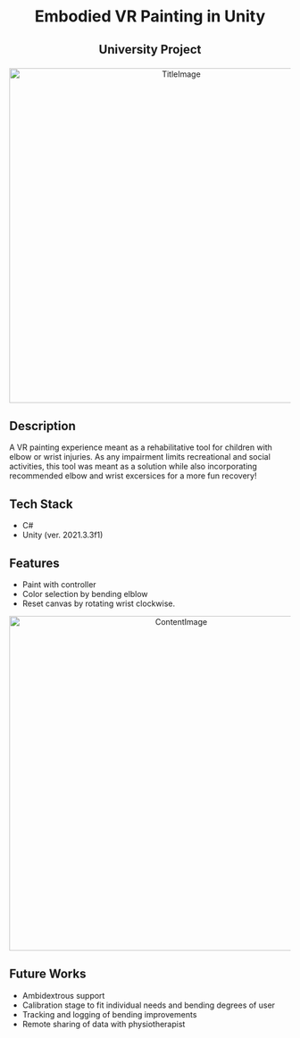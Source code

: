 <h1 align="center">Embodied VR Painting in Unity</h1>

<h2 align="center">

   University Project

</h2>

<p align="center">
<img src="https://github.com/jonasvalvik/EmbodiedPainting/assets/6436680/4a706ac5-cca2-4e5f-898f-39e8ab93a0a3" alt="TitleImage" width="600">
</p>

## Description

A VR painting experience meant as a rehabilitative tool for children with elbow or wrist injuries. As any impairment limits recreational and social activities, this tool was meant as a solution while also incorporating recommended elbow and wrist excersices for a more fun recovery!

## Tech Stack

- C#
- Unity (ver. 2021.3.3f1)

## Features

* Paint with controller
* Color selection by bending elblow
* Reset canvas by rotating wrist clockwise.

<p align="center">
<img src="https://github.com/jonasvalvik/EmbodiedPainting/assets/6436680/8844d582-9421-4a1d-ba0b-0467bfd8301c" alt="ContentImage" width="600">
</p>

## Future Works  

* Ambidextrous support
* Calibration stage to fit individual needs and bending degrees of user
* Tracking and logging of bending improvements
* Remote sharing of data with physiotherapist
